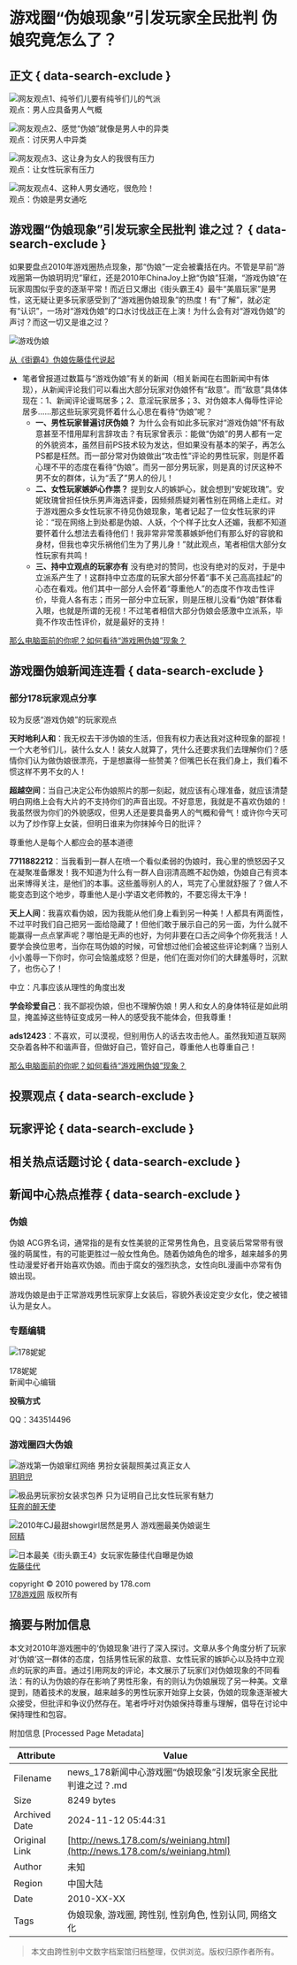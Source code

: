 # 游戏圈“伪娘现象”引发玩家全民批判 伪娘究竟怎么了？

## 正文 { data-search-exclude }


![网友观点1、纯爷们儿要有纯爷们儿的气派](http://img4.178.com/www/201011/82857045672/82857768379.jpg)  
观点：男人应具备男人气概

![网友观点2、感觉“伪娘”就像是男人中的异类](http://img3.178.com/www/201011/82857045672/82858176432.jpg)  
观点：讨厌男人中异类

![网友观点3、这让身为女人的我很有压力](http://img4.178.com/www/201011/82857045672/82858327704.jpg)  
观点：让女性玩家有压力

![网友观点4、这种人男女通吃，很危险！](http://img0.178.com/www/201011/82857045672/82858481539.jpg)  
观点：伪娘是男女通吃

## 游戏圈“伪娘现象”引发玩家全民批判 谁之过？ { data-search-exclude }

如果要盘点2010年游戏圈热点现象，那“伪娘”一定会被囊括在内。不管是早前“游戏圈第一伪娘玥玥児”窜红，还是2010年ChinaJoy上掀“伪娘”狂潮，“游戏伪娘”在玩家周围似乎变的逐渐平常！而近日又爆出《街头霸王4》最牛“美眉玩家”是男性，这无疑让更多玩家感受到了“游戏圈伪娘现象”的热度！有“了解”，就必定有“认识”，一场对“游戏伪娘”的口水讨伐战正在上演！为什么会有对“游戏伪娘”的声讨？而这一切又是谁之过？

![游戏伪娘](http://img4.178.com/www/201011/82857045672/82859039560.jpg)

[从《街霸4》伪娘佐藤佳代说起](http://news.178.com/201011/82852187878.html)

- 笔者曾报道过数篇与“游戏伪娘”有关的新闻（相关新闻在右图新闻中有体现），从新闻评论我们可以看出大部分玩家对伪娘怀有“敌意”。而“敌意”具体体现在：1、新闻评论谩骂居多；2、意淫玩家居多；3、对伪娘本人侮辱性评论居多……那这些玩家究竟怀着什么心思在看待“伪娘”呢？
    - **一、男性玩家普遍讨厌伪娘？**
      为什么会有如此多玩家对“游戏伪娘”怀有敌意甚至不惜用犀利言辞攻击？有玩家曾表示：能做“伪娘”的男人都有一定的外貌资本，虽然目前PS技术较为发达，但如果没有基本的架子，再怎么PS都是枉然。而一部分常对伪娘做出“攻击性”评论的男性玩家，则是怀着心理不平的态度在看待“伪娘”。而另一部分男玩家，则是真的讨厌这种不男不女的群体，认为“丢了”男人的份儿！
    - **二、女性玩家嫉妒心作祟？**
      提到女人的嫉妒心，就会想到“安妮玫瑰”。安妮玫瑰曾担任快乐男声海选评委，因频频质疑刘著性别在网络上走红。对于游戏圈众多女性玩家不待见伪娘现象，笔者记起了一位女性玩家的评论：“现在网络上到处都是伪娘、人妖，个个样子比女人还媚，我都不知道要怀着什么想法去看待他们！我非常非常羡慕嫉妒他们有那么好的容貌和身材，但我也幸灾乐祸他们生为了男儿身！”就此观点，笔者相信大部分女性玩家有共鸣！
    - **三、持中立观点的玩家亦有**
      没有绝对的赞同，也没有绝对的反对，于是中立派系产生了！这群持中立态度的玩家大部分怀着“事不关己高高挂起”的心态在看戏。他们其中一部分人会怀着“尊重他人”的态度不作攻击性评价，毕竟人各有志；而另一部分中立玩家，则是压根儿没看“伪娘”群体看入眼，也就是所谓的无视！不过笔者相信大部分伪娘会感激中立派系，毕竟不作攻击性评价，就是最好的支持！
    
[那么电脑面前的你呢？如何看待“游戏圈伪娘”现象？](http://comments.178.com/list.php?resource_id=06db7704960fd6f912db34a9a0c16f7d)

## 游戏圈伪娘新闻连连看 { data-search-exclude }

### 部分178玩家观点分享

较为反感“游戏伪娘”的玩家观点

**天时地利人和**：我无权去干涉伪娘的生活，但我有权力表达我对这种现象的鄙视！一个大老爷们儿，装什么女人！装女人就算了，凭什么还要求我们去理解你们？感情你们认为做伪娘很漂亮，于是想赢得一些赞美？但嘴巴长在我们身上，我们看不惯这样不男不女的人！

**超越空间**：当自己决定公布伪娘照片的那一刻起，就应该有心理准备，就应该清楚明白网络上会有大片的不支持你们的声音出现。不好意思，我就是不喜欢伪娘的！我虽然很为你们的外貌感叹，但男人还是要具备男人的气概和骨气！或许你今天可以为了炒作穿上女装，但明日谁来为你抹掉今日的批评？

尊重他人是每个人都应会的基本道德

**7711882212**：当我看到一群人在喷一个看似柔弱的伪娘时，我心里的愤怒因子又在凝聚准备爆发！我不知道为什么有一群人自诩清高瞧不起伪娘，伪娘自己有资本出来博得关注，是他们的本事。这些羞辱别人的人，骂完了心里就舒服了？做人不能变态到这个地步，尊重他人是小学语文老师教的，不要忘得太干净！

**天上人间**：我喜欢看伪娘，因为我能从他们身上看到另一种美！人都具有两面性，不过平时我们自己把另一面给隐藏了！但他们敢于展示自己的另一面，为什么就不能赢得一点点掌声呢？哪怕是无声的也好，为何非要在口舌之间争个你死我活！人要学会换位思考，当你在骂伪娘的时候，可曾想过他们会被这些评论刺痛？当别人小小羞辱一下你时，你可会恼羞成怒？但是，他们在面对你们的大肆羞辱时，沉默了，也伤心了！

中立：凡事应该从理性的角度出发

**学会珍爱自己**：我不鄙视伪娘，但也不理解伪娘！男人和女人的身体特征是如此明显，掩盖掉这些特征变成另一种人的感受我不能体会，但我尊重！

**ads12423**：不喜欢，可以漠视，但别用伤人的话去攻击他人。虽然我知道互联网交杂着各种不和谐声音，但做好自己，管好自己，尊重他人也尊重自己！

[那么电脑面前的你呢？如何看待“游戏圈伪娘”现象？](http://comments.178.com/list.php?resource_id=06db7704960fd6f912db34a9a0c16f7d)

## 投票观点 { data-search-exclude }

## 玩家评论 { data-search-exclude }

## 相关热点话题讨论 { data-search-exclude }

## 新闻中心热点推荐 { data-search-exclude }

### 伪娘

伪娘 ACG界名词，通常指的是有女性美貌的正常男性角色，且变装后常常带有很强的萌属性，有的可能更胜过一般女性角色。随着伪娘角色的增多，越来越多的男性动漫爱好者开始喜欢伪娘。而由于腐女的强烈执念，女性向BL漫画中亦常有伪娘出现。

游戏伪娘是由于正常游戏男性玩家穿上女装后，容貌外表设定变少女化，使之被错认为是女人。

### 专题编辑

![178妮妮](http://img4.178.com/news/201009/78099122284/78099126925.jpg)

178妮妮  
新闻中心编辑

**投稿方式**

QQ：343514496

### 游戏圈四大伪娘

![游戏第一伪娘窜红网络 男扮女装靓照美过真正女人](http://img3.178.com/www/201011/82857045672/82865633538.jpg)  
[玥玥児](http://news.178.com/201007/72698152464.html "游戏第一伪娘窜红网络 男扮女装靓照美过真正女人")

![极品男玩家扮女装求包养 只为证明自己比女性玩家有魅力](http://img1.178.com/www/201011/82857045672/82865651116.jpg)  
[狂奔的醉天使](http://news.178.com/201010/81382190520.html "极品男玩家扮女装求包养 只为证明自己比女性玩家有魅力")

![2010年CJ最甜showgirl居然是男人 游戏圈最美伪娘诞生](http://img1.178.com/www/201011/82857045672/82865658819.jpg)  
[阿精](http://news.178.com/201008/74890162770.html "2010年CJ最甜showgirl居然是男人 游戏圈最美伪娘诞生")

![日本最美《街头霸王4》女玩家佐藤佳代自曝是伪娘](http://img3.178.com/www/201011/82857045672/82865677802.jpg)  
[佐藤佳代](http://news.178.com/201011/82852187878.html "日本最美《街头霸王4》女玩家佐藤佳代自曝是伪娘")

copyright © 2010 powered by 178.com  
[178游戏网](http://www.178.com/ "178首页") 版权所有

## 摘要与附加信息

<!-- tcd_abstract -->
本文对2010年游戏圈中的‘伪娘现象’进行了深入探讨。文章从多个角度分析了玩家对‘伪娘’这一群体的态度，包括男性玩家的敌意、女性玩家的嫉妒心以及持中立观点的玩家的声音。通过引用网友的评论，本文展示了玩家们对伪娘现象的不同看法：有的认为伪娘的存在影响了男性形象，有的则认为伪娘展现了另一种美。文章提到，随着技术的发展，越来越多的男性玩家开始穿上女装，伪娘的现象逐渐被大众接受，但批评和争议仍然存在。笔者呼吁对伪娘保持尊重与理解，倡导在讨论中保持理性和包容。
<!-- tcd_abstract_end -->

附加信息 [Processed Page Metadata]

| Attribute       | Value                                  |
|-----------------|----------------------------------------|
| Filename        | news_178新闻中心游戏圈“伪娘现象”引发玩家全民批判谁之过？.md                             |
| Size            | 8249 bytes                           |
| Archived Date   | 2024-11-12 05:44:31                             |
| Original Link   | [http://news.178.com/s/weiniang.html](http://news.178.com/s/weiniang.html)                       |
| Author          | 未知                               |
| Region          | 中国大陆                               |
| Date            | 2010-XX-XX                                 |
| Tags            | 伪娘现象, 游戏圈, 跨性别, 性别角色, 性别认同, 网络文化                                 |
>
> 本文由跨性别中文数字档案馆归档整理，仅供浏览。版权归原作者所有。
>